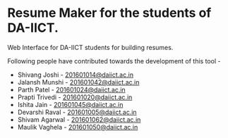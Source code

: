 # Resume Maker for the students of DA-IICT.
Web Interface for DA-IICT students for building resumes.

Following people have contributed towards the development of this tool - 

* Shivang Joshi - 201601014@daiict.ac.in
* Jalansh Munshi - 201601042@daiict.ac.in
* Parth Patel - 201601024@daiict.ac.in
* Prapti Trivedi - 201601020@daiict.ac.in
* Ishita Jain - 201601045@daiict.ac.in
* Devarshi Raval - 201601005@daiict.ac.in
* Shivam Agarwal - 201601062@daiict.ac.in
* Maulik Vaghela - 201601050@daiict.ac.in
